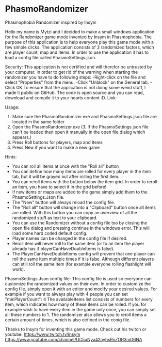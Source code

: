 # PhasmoRandomizer
Phasmophobia Randomizer inspired by Insym

Hello my name is Mytzi and I decided to make a small windows application for
the Randomizer game mode invented by Insym in Phasmophobia.
The purpose of this application is to help everyone play this game mode with a few simple clicks.
The application consists of 3 randomized factors, which are player count, map and items.
In order to use the application it has to load a config file called PhasmoSettings.json.

Security:
This application is not certified and will therefor be untrusted by your computer.
In order to get rid of the warning when starting the randomizer you have to do following steps:
   -Right-click on the file and select "Properties" from the menu.
   -Click "Unblock" on the General tab.
   -Click OK
To ensure that the application is not doing some weird stuff, I made it public on GitHub.
The code is open source and you can read, download and compile it to your hearts content :D.
Link: 

Usage:
1. Make sure the PhasmoRandomizer.exe and PhasmoSettings.json file are located in the same folder
2. Open the PhasmoRandomizer.exe
(3. If the PhasmoSettings.json file can't be loaded then open it manually in the open file dialog which appears.)
4. Press Roll buttons for players, map and items
5. Press New if you want to make a new game

Hints:
- You can roll all items at once with the "Roll all" button
- You can define how many items are rolled for every player in the item tab, but it will be grayed out after rolling the first item.
- You can reroll items with the button below the item grid. In order to reroll an item, you have to select it in the grid before!
- If new items or maps are added to the game simply add them to the PhasmoSettings.Json file.
- The "New" button will always reload the config file.
- The "Roll all" button will change into a "Clipboard" button once all items are rolled. 
  With this button you can copy an overview of all the randomized stuff as text to your clipboard.
- You can use the Randomizer without a config file too by closing the open file dialog and pressing continue in the windows error. 
  This will load some hard coded default config.
- Player names can be changed in the config file if desired.  
- Reroll item will never roll to the same item (or to an item the player already has if playerCanHaveDoubleItems is false).
- The PlayerCanHaveDoubleItems config will prevent that one player can roll the same item multiple times if it is false. 
  Although different players can still roll the same item (for example everyone rolling flashlight will work).

PhasmoSettings.Json config file:
This config file is used so everyone can customize the randomized values on their own.
In order to customize the config file, simply open it with an editor and modify your desired values.
For example if you want to always play with 4 people you can set "minPlayerCount": 4
The availableItems list consists of numbers for every item, which indicates how many of these items can be rolled.
If you for example wish to have every item in the game only once, you can simply set all these numbers to 1.
The randomizer also allows you to reroll items a certain amount of times, which is also defined in the conig file.

Thanks to Insym for inventing this game mode.
Check out his twitch or youtube:
https://www.twitch.tv/insym
https://www.youtube.com/channel/UC5uNya42ayhsRnZOR3mO6NA
